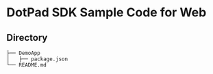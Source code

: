 # DotPad SDK Sample Code for Web

## Directory
```
├── DemoApp
│   ├── package.json
└── README.md
```

